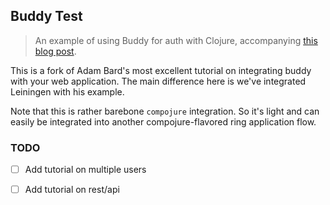 ## Buddy Test

> An example of using Buddy for auth with Clojure, accompanying [this blog post](https://adambard.com/blog/buddy-password-auth-example/).

This is a fork of Adam Bard's most excellent tutorial on integrating buddy with your web application.  The main difference here is we've integrated Leiningen with his example.

Note that this is rather barebone `compojure` integration.  So it's light and can easily be integrated into another compojure-flavored ring application flow.

### TODO

- [ ] Add tutorial on multiple users
- [ ] Add tutorial on rest/api


